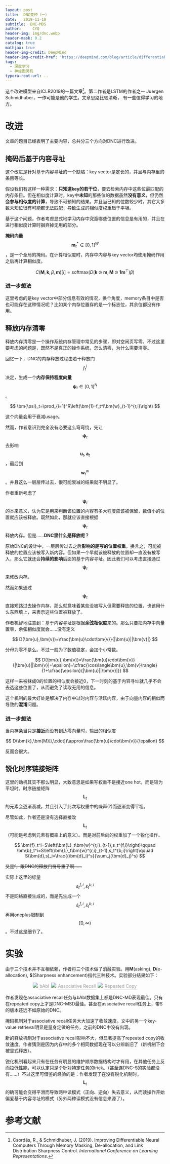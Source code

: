 ```yaml
---
layout: post
title:  DNC变种（一）
date:   2019-11-10
subtitle:  DNC-MDS
author:     CYQ
header-img: img/dnc.webp
header-mask: 0.2
catalog: true
mathjax: true
header-img-credit: DeepMind
header-img-credit-href: 'https://deepmind.com/blog/article/differentiable-neural-computers'
tags:
  - 深度学习
  - 神经图灵机
typora-root-url: ..
---
```


$$
\newcommand{\bm}[1]{\boldsymbol{#1}}
$$

这个改进模型来自ICLR2019的一篇文章[^csordas2018improving]。第二作者是LSTM的作者之一 Juergen Schmidhuber，一作可能是他的学生。文章思路比较清晰， 有一些值得学习的地方。

# 改进

文章的题目已经表明了主要内容，总共分三个方向对DNC进行改进。

## 掩码后基于内容寻址

这个改进是针对基于内容寻址的一个缺陷：key vector是定长的，并且与内存里的条目等长。

假设我们有这样一种需求：**只知道key的若干位**，要去检索内存中这些位最匹配的内存条目。但在相似度计算时，key中**未知**的那些位的数据虽然**没有意义**，但仍然**会参与相似度的计算**，导致不可预知的结果。并且当已知的位数较少时，其它大多数未知位很有可能都无法匹配，导致生成的相似度权重趋于平坦。

基于这个问题，作者考虑显式地学习内存中究竟哪些位置的信息是有用的，并且在进行相似度计算时摒弃掉无用的部分。

**掩码向量**$$\bm{m}_t^\ast\in[0,1]^W$$，是一个全局的掩码。在计算相似度时，内存中内容与key vector均使用掩码作用之后再计算相似度。

$$
C(\bm{M},\bm{k},\beta,\bm{m})[i]=\text{softmax}(D(\bm{k}\odot\bm{m},\bm{M}\odot\bm{1m}^\top)\beta)
$$

### 进一步想法

这里考虑的是key vector中部分信息有效的情况，换个角度，memory条目中是否也可能存在这种情况呢？比如某个内存位置存的是一个标志位，其余位都没有作用。

## 释放内存清零

释放内存清零是一个操作系统内存管理中常见的步骤，即对空闲页写零。不过这里要考虑的问题是，既然不是真正的操作系统，怎么清零，为什么需要清零。

回忆一下，DNC的内存释放过程由若干释放门$$f_t^i$$决定，生成一个**内存保持程度向量**$$\bm{\psi}_t\in[0,1]^N$$。

$$
\bm{\psi}_t=\prod_{i=1}^R\left(\bm{1}-f_t^i\bm{w}_{t-1}^{r,i}\right)
$$

这个向量会用于衰减usage。

然而，作者意识到完全没有必要这么弯弯绕，先让$$\bm{\psi}_t$$去影响$$\bm{u}_t,\bm{a}_t$$，最后到$$\bm{w}_t^w$$。并且这么一层层传过去，很可能衰减的结果就不明显了。

作者重新考虑了$$\bm{\psi}_t$$的本来意义，认为它是用来判断该位置的内容有多大程度应该被保留，数值小的位置就应该被释放。既然如此，那就应该直接根据$$\bm{\psi}_t$$释放内存。但是……**DNC里什么是释放呢？**

原始DNC的设计中，一层层传过去之后**影响的是写的位置权重**。换言之，可能被释放的位置应该被写入新内容。但如果一个早就该被释放的位置却一直没有被写入，那么它就还会**持续的影响**后面的基于内容寻址。因此我们可以考虑直接通过$$\bm{\psi}_t$$来修改内存。

然而如果通过$$\bm{\psi}_t$$直接短路过去操作内存，那么就意味着某些没被写入但需要释放的位置，也该用什么东西填上，来表示这些位置被释放了。

作者机智地注意到：基于内容寻址是根据**余弦相似度**来的。那么只要把内存中向量置零，余弦相似度就会……没有定义

$$
D(\bm{u},\bm{v})=\frac{\bm{u}\cdot\bm{v}}{|\bm{u}||\bm{v}|}
$$

分母为零不是么。不过一般为了数值稳定，会加个小常数。

$$
D(\bm{u},\bm{v})=\frac{\bm{u}\cdot\bm{v}}{|\bm{u}||\bm{v}|+\epsilon}=\cfrac{\cos\langle\bm{u},\bm{v}\rangle}{1+\cfrac{\epsilon}{|\bm{u}||\bm{v}|}}
$$

这样一来被抹成0的位置的相似度会接近0，下一时刻的基于内容寻址就几乎不会去选这些位置了，从而避免了读取无用的信息。

这个机制的最大好处是解决了内存中过时内容与活跃内容，由于向量内容的相似而导致的**混淆**问题。

### 进一步想法

当内存条目只是**接近**而没有到达零向量时，输出的相似度

$$
D(\bm{k},\bm{M}[i,\cdot])\approx\frac{\bm{u}\cdot\bm{v}}{\epsilon}
$$

反而会很大。

## 锐化时序链接矩阵

这里的动机其实不那么明显，大致意思是如果写权重不是接近one hot，而是较为平坦时。时序链接矩阵$$\bm{L}_t$$的元素会逐渐衰减，并且引入了此次写权重中的噪声(?)而逐渐变得平坦。

尽管如此，作者还是没有选择直接改$$\bm{L}_t$$（可能是考虑到元素有概率上的意义）。而是对前后向的权重加了一个锐化操作。

$$
\bm{f}_t^i=S\left(\bm{L}_t\bm{w}^{r,i}_{t-1},s_t^{f,i}\right)\qquad \bm{b}_t^i=S\left(\bm{L}_t\bm{w}^{r,i}_{t-1},s_t^{b,i}\right)\qquad S(\bm{d},s)_i=\frac{(\bm{d}_i)^s}{\sum_j(\bm{d}_j)^s}
$$

~~又是f，跟DNC的释放门符号重了啊……~~

实际上这里的标量$$s_t^{f,i},s_t^{b,i}$$不是网络直接生成的，而是先生成一个$$\hat{s}_t^{f,i},\hat{s}_t^{b,i}$$再用oneplus限制到$$[0,\infty)$$。不过这是细节了。

# 实验

由于三个技术并不互相依赖，作者将三个技术做了消融实验。用**M**(asking), **D**(e-allocation), **S**(Sharpness enhancement)指代三种技术。实验部分结果如下：

<center>
    <img src="/img/dnc-iclr19-babi.png">
    <div style="color:orange; border-bottom: 1px solid #d9d9d9;
    display: inline-block;
    color: #999;
    font-size: 14px;
    padding: 2px;">bAbI</div>
    <img src="/img/dnc-iclr19-ar.png">
    <div style="color:orange; border-bottom: 1px solid #d9d9d9;
    display: inline-block;
    color: #999;
    font-size: 14px;
    padding: 2px;">Associative Recall</div>
    <img src="/img/dnc-iclr19-rc.png">
    <div style="color:orange; border-bottom: 1px solid #d9d9d9;
    display: inline-block;
    color: #999;
    font-size: 14px;
    padding: 2px;">Repeated Copy</div>
</center>

作者发现在associative recall任务与bAbI数据集上都是DNC-MD表现最佳。只有在repeated copy上才是DNC-MSD最佳。甚至在associative recall任务上，带S的版本还远不如原始的DNC。

掩码机制对于associative recall任务大大加速了收敛速度。文中的另一个key-value retrieval明显是量身定做的任务，之前的DNC中没有出现。

新的释放机制对于associative recall影响不大，但显著提高了repeated copy的收敛速度。作者猜测是因为内存中的多个相同数据现在可以分辨新旧了（新机制下会被显式释放）。

锐化机制看起来只有在任务有明显的维护顺序数据结构时才有用，在其他任务上反而拉低性能，可以认定只是个针对特定任务的trick。（甚至连DNC-S的实验都没有……）不过这里可借鉴的经验的是：作者发现了在没有锐化机制时，$$\bm{L}_t$$的确可能会变得平滑而导致两种读模式（正向、逆向）失去意义，从而读操作开始偏爱基于内容寻址的模式（另外两种读模式没有信息来源了）。

# 参考文献

[^csordas2018improving]: Csordás, R., & Schmidhuber, J. (2019). Improving Differentiable Neural Computers Through Memory Masking, De-allocation, and Link Distribution Sharpness Control. *International Conference on Learning Representations*.